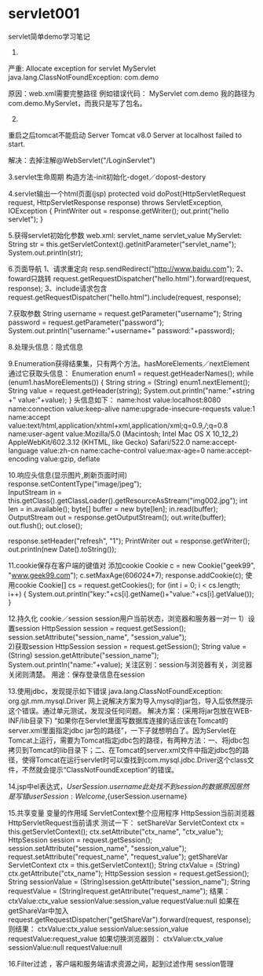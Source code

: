 # servlet001
servlet简单demo学习笔记

1.
严重: Allocate exception for servlet MyServlet
java.lang.ClassNotFoundException: com.demo

原因：web.xml需要完整路径
例如错误代码：
<servlet>
    <servlet-name>MyServlet</servlet-name>
    <servlet-class>com.demo</servlet-class>
</servlet>
我的路径为com.demo.MyServlet，而我只是写了包名。

2.
重启之后tomcat不能启动
Server Tomcat v8.0 Server at localhost failed to start.

解决：去掉注解@WebServlet("/LoginServlet")

3.servlet生命周期
构造方法-init初始化-doget／dopost-destory

4.servlet输出一个html页面(jsp)
protected void doPost(HttpServletRequest request, HttpServletResponse response) throws ServletException, IOException {
		PrintWriter out = response.getWriter();
		out.print("hello servlet");
}

5.获得servlet初始化参数
web.xml:
<context-param>
  <param-name>servlet_name</param-name>
  <param-value>servlet_value</param-value>
</context-param>
MyServlet:
String str = this.getServletContext().getInitParameter("servlet_name");
		System.out.println(str);

6.页面导航
1、请求重定向
resp.sendRedirect("http://www.baidu.com");
2、foward只跳转
request.getRequestDispatcher("hello.html").forward(request, response);
3、include请求包含
request.getRequestDispatcher("hello.html").include(request, response);		

7.获取参数
		String username = request.getParameter("username");
		String password = request.getParameter("password");
		System.out.println("username:"+username+" password:"+password);
		
8.处理头信息：隐式信息

9.Enumeration获得结果集，只有两个方法。hasMoreElements／nextElement
通过它获取头信息：
		Enumeration<String> enum1 = request.getHeaderNames();
		while (enum1.hasMoreElements()) {
			String string = (String) enum1.nextElement();
			String value = request.getHeader(string);
			System.out.println("name:"+string +"  value:"+value);
		}
头信息如下：
name:host  value:localhost:8080
name:connection  value:keep-alive
name:upgrade-insecure-requests  value:1
name:accept  value:text/html,application/xhtml+xml,application/xml;q=0.9,*/*;q=0.8
name:user-agent  value:Mozilla/5.0 (Macintosh; Intel Mac OS X 10_12_2) AppleWebKit/602.3.12 (KHTML, like Gecko) Safari/522.0
name:accept-language  value:zh-cn
name:cache-control  value:max-age=0
name:accept-encoding  value:gzip, deflate

10.响应头信息(显示图片,刷新页面时间)
response.setContentType("image/jpeg");	
		InputStream in = this.getClass().getClassLoader().getResourceAsStream("img002.jpg");
		int len = in.available();
		byte[] buffer = new byte[len];
		in.read(buffer);
		OutputStream out = response.getOutputStream();
		out.write(buffer);
		out.flush();
		out.close();	

response.setHeader("refresh", "1");
		PrintWriter out = response.getWriter();
		out.println(new Date().toString());		

11.cookie保存在客户端的键值对
添加cookie
Cookie c = new Cookie("geek99", "www.geek99.com");
		c.setMaxAge(60*60*24*7);
		response.addCookie(c);
使用cookie
Cookie[] cs = request.getCookies();
		for (int i = 0; i < cs.length; i++) {
			System.out.println("key:"+cs[i].getName()+"value:"+cs[i].getValue());
		}

12.持久化
cookie／session
session用户当前状态，浏览器和服务器一对一
1）设置session
HttpSession session = request.getSession();
session.setAttribute("session_name", "session_value");		
2)获取session
HttpSession session = request.getSession();
String value = (String) session.getAttribute("session_name");
System.out.println("name:"+value);
关注区别：session与浏览器有关，浏览器关闭则清楚。
用途：保存登录信息在session

13.使用jdbc，发现提示如下错误
java.lang.ClassNotFoundException: org.gjt.mm.mysql.Driver
网上说解决方案为导入mysql的jar包，导入后依然提示这个错误。通过单元测试，发现没任何问题。
解决方案：(采用将jar包放在WEB-INF/lib目录下)
“如果你在Servlet里面写数据库连接的话应该在Tomcat的server.xml里面指定jdbc jar包的路径”，一下子就想明白了。因为Servlet在Tomcat上运行，需要为Tomcat指定jdbc包的路径，有两种方法：一、将jdbc包拷贝到Tomcat的lib目录下；二、在Tomcat的server.xml文件中指定jdbc包的路径，使得Tomcat在运行servlet时可以查找到com.mysql.jdbc.Driver这个class文件，不然就会提示“ClassNotFoundException”的错误。

14.jsp中el表达式，${UserSession.username}
此处找不到session的数据
原因居然是写错userSession:
Welcome,${userSession.username}

15.共享变量
变量的作用域
ServletContext整个应用程序
HttpSession当前浏览器
HttpServletRequest当前请求
测试一下：
setShareVar
ServletContext ctx = this.getServletContext();
ctx.setAttribute("ctx_name", "ctx_value");
HttpSession session = request.getSession();
session.setAttribute("session_name", "session_value");
request.setAttribute("request_name", "request_value");
getShareVar
ServletContext ctx = this.getServletContext();
String ctxValue = (String) ctx.getAttribute("ctx_name");
HttpSession session = request.getSession();
String sessionValue = (String)session.getAttribute("session_name");
String requestValue = (String)request.getAttribute("request_name");
结果：
ctxValue:ctx_value
sessionValue:session_value
requestValue:null
如果在getShareVar中加入
request.getRequestDispatcher("getShareVar").forward(request, response);
则结果：
ctxValue:ctx_value
sessionValue:session_value
requestValue:request_value
如果切换浏览器则：
ctxValue:ctx_value
sessionValue:null
requestValue:null

16.Filter过滤 ，客户端和服务端请求资源之间，起到过滤作用
session管理
		